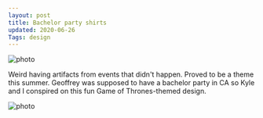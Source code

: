 ```yaml
---
layout: post
title: Bachelor party shirts
updated: 2020-06-26
Tags: design
---
```


![photo](https://caitlinmeyer.github.io/project-log/images/bachelor-1.PNG)

Weird having artifacts from events that didn't happen. Proved to be a theme this summer. Geoffrey was supposed to have a bachelor party in CA so Kyle and I conspired on this fun Game of Thrones-themed design. 

![photo](https://caitlinmeyer.github.io/project-log/images/bachelor-2.PNG)

